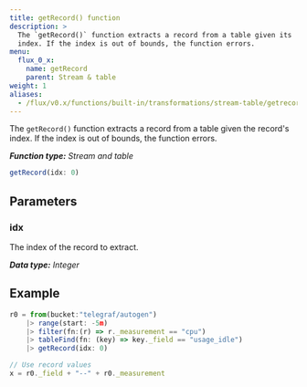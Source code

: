 ```yaml
---
title: getRecord() function
description: >
  The `getRecord()` function extracts a record from a table given its
  index. If the index is out of bounds, the function errors.
menu:
  flux_0_x:
    name: getRecord
    parent: Stream & table
weight: 1
aliases:
  - /flux/v0.x/functions/built-in/transformations/stream-table/getrecord/
---
```


The `getRecord()` function extracts a record from a table given the record's index.
If the index is out of bounds, the function errors.

_**Function type:** Stream and table_  

```js
getRecord(idx: 0)
```

## Parameters

### idx
The index of the record to extract.

_**Data type:** Integer_

## Example
```js
r0 = from(bucket:"telegraf/autogen")
    |> range(start: -5m)
    |> filter(fn:(r) => r._measurement == "cpu")
    |> tableFind(fn: (key) => key._field == "usage_idle")
    |> getRecord(idx: 0)

// Use record values
x = r0._field + "--" + r0._measurement
```
